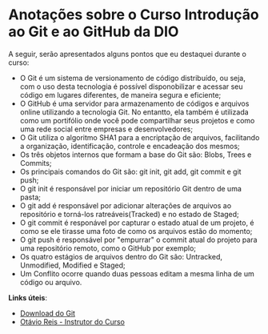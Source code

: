 # Anotações sobre o Curso Introdução ao Git e ao GitHub da DIO

A seguir, serão apresentados alguns pontos que eu destaquei durante o curso:

- O Git é um sistema de versionamento de código distribuído, ou seja, com o uso desta tecnologia é possível disponobilizar e acessar seu código em lugares diferentes, de maneira segura e eficiente;
- O GitHub é uma servidor para armazenamento de códigos e arquivos online  utilizando a tecnologia Git. No entantto, ela também é utilizada como um portifólio onde você pode compartilhar seus projetos e como uma rede social entre empresas e desenvolvedores;
- O Git utiliza o algoritmo SHA1 para a encriptação de arquivos, facilitando a organização, identificação, controle e encadeação dos mesmos;
- Os três objetos internos que formam a base do Git são: Blobs, Trees e Commits;
- Os principais comandos do Git são: git init, git add, git commit e git push;
- O git init é responsável por iniciar um repositório Git dentro de uma pasta;
- O git add é responsável por adicionar alterações de arquivos ao repositório e torná-los ratreáveis(Tracked) e no estado de Staged;
- O git commit é responável por capturar o estado atual de um projeto, é como se ele tirasse uma foto de como os arquivos estão do momento;
- O git push é responsável por "empurrar" o commit atual do projeto para uma repositório remoto, como o GitHub por exemplo;
- Os quatro estágios de arquivos dentro do Git são: Untracked, Unmodified, Modified e Staged;
- Um Conflito ocorre quando duas pessoas editam a mesma linha de um código ou arquivo.

**Links úteis**:

- [Download do Git](https://git-scm.com/downloads)
- [Otávio Reis - Instrutor do Curso](https://github.com/Perkles)